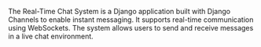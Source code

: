 The Real-Time Chat System is a Django application built with Django Channels to enable instant messaging. It supports real-time communication using WebSockets. The system allows users to send and receive messages in a live chat environment.
